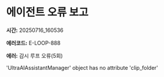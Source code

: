 # 에이전트 오류 보고

**시간:** 20250716_160536

**에러코드:** E-LOOP-888

**에러:** 감시 루프 오류(5회)

'UltraAIAssistantManager' object has no attribute 'clip_folder'